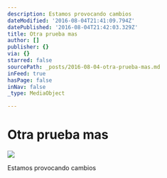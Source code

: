 ```yaml
---
description: Estamos provocando cambios
dateModified: '2016-08-04T21:41:09.794Z'
datePublished: '2016-08-04T21:42:03.329Z'
title: Otra prueba mas
author: []
publisher: {}
via: {}
starred: false
sourcePath: _posts/2016-08-04-otra-prueba-mas.md
inFeed: true
hasPage: false
inNav: false
_type: MediaObject

---
```

# Otra prueba mas
![](https://the-grid-user-content.s3-us-west-2.amazonaws.com/edb1c62f-db77-4987-b6fa-0d70d7193da7.jpg)

Estamos provocando cambios